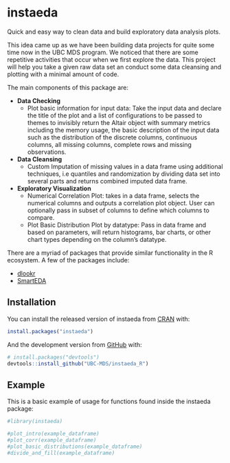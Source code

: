 
<!-- README.md is generated from README.Rmd. Please edit that file -->

# instaeda

<!-- badges: start -->

<!-- badges: end -->

Quick and easy way to clean data and build exploratory data analysis
plots.

This idea came up as we have been building data projects for quite some
time now in the UBC MDS program. We noticed that there are some
repetitive activities that occur when we first explore the data. This
project will help you take a given raw data set an conduct some data
cleansing and plotting with a minimal amount of code.

The main components of this package are:

  - **Data Checking**
      - Plot basic information for input data: Take the input data and
        declare the title of the plot and a list of configurations to be
        passed to themes to invisibly return the Altair object with
        summary metrics including the memory usage, the basic
        description of the input data such as the distribution of the
        discrete columns, continuous columns, all missing columns,
        complete rows and missing observations.
  - **Data Cleansing**
      - Custom Imputation of missing values in a data frame using
        additional techniques, i.e quantiles and randomization by
        dividing data set into several parts and returns combined
        imputed data frame.
  - **Exploratory Visualization**
      - Numerical Correlation Plot: takes in a data frame, selects the
        numerical columns and outputs a correlation plot object. User
        can optionally pass in subset of columns to define which columns
        to compare.
      - Plot Basic Distribution Plot by datatype: Pass in data frame and
        based on parameters, will return histograms, bar charts, or
        other chart types depending on the column’s datatype.

There are a myriad of packages that provide similar functionality in the
R ecosystem. A few of the packages include:

  - [dlookr](https://cran.r-project.org/web/packages/dlookr/)
  - [SmartEDA](https://cran.r-project.org/web/packages/SmartEDA/)

## Installation

You can install the released version of instaeda from
[CRAN](https://CRAN.R-project.org) with:

``` r
install.packages("instaeda")
```

And the development version from [GitHub](https://github.com/) with:

``` r
# install.packages("devtools")
devtools::install_github("UBC-MDS/instaeda_R")
```

## Example

This is a basic example of usage for functions found inside the instaeda
package:

``` r
#library(instaeda)

#plot_intro(example_dataframe)
#plot_corr(example_dataframe)
#plot_basic_distributions(example_dataframe)
#divide_and_fill(example_dataframe)
```
